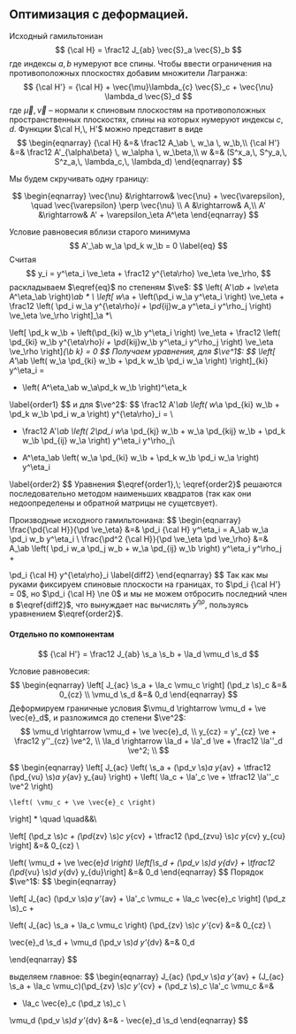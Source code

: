 ## Оптимизация с деформацией.

$$
\newcommand{\ch}{{\cal H}}
\newcommand{\a}{\alpha}
\newcommand{\b}{\beta}
\newcommand{\ve}{\varepsilon}
\newcommand{\pd}{\partial}
\newcommand{\ab}{{\alpha\beta}}
\newcommand{\vS}{\vec{S}}
\newcommand{\s}{\vec{S}}
\newcommand{\la}{\lambda}
\newcommand{\vmu}{\vec{\mu}}
\newcommand{\vve}{\vec{\varepsilon}}
\newcommand{\beq}{\begin{eqnarray}}
\newcommand{\eeq}{\end{eqnarray}}
\nonumber
$$

Исходный гамильтониан
$$
{\cal H} = \frac12 J_{ab} \vec{S}_a \vec{S}_b
$$
где индексы $a,\,b$  нумеруют все спины. Чтобы ввести ограничения на противоположных плоскостях добавим множители Лагранжа:
$$
{\cal H'} = {\cal H} + \vec{\mu}\lambda_{c} \vec{S}_c + \vec{\nu} \lambda_d \vec{S}_d
$$
где $\vec{\mu}, \, \vec{\nu}$ – нормали к спиновым плоскостям на противоположных пространственных плоскостях, спины на которых нумеруют индексы $c,\, d$. Функции $\cal H,\, H'$ можно представит в виде
$$
\begin{eqnarray}
{\cal H} &=& \frac12 A_\ab \, w_\a \, w_\b,\\
{\cal H'} &=& \frac12 A'_{\alpha\beta} \, w_\alpha \, w_\beta,\\
w &=& (S^x_a,\, S^y_a,\, S^z_a,\, \lambda_c,\, \lambda_d)
\end{eqnarray}
$$

Мы будем скручивать одну границу:

$$
\begin{eqnarray}
\vec{\nu} &\rightarrow& \vec{\nu} + \vec{\varepsilon}, \quad \vec{\varepsilon} \perp \vec{\nu} \\
A &\rightarrow& A,\\
A' &\rightarrow& A' + \varepsilon_\eta A^\eta
\end{eqnarray}
$$

Условие равновесия вблизи старого минимума
$$
A'_\ab w_\a \pd_k w_\b = 0 \label{eq}
$$
Считая
$$
y_i = y^\eta_i \ve_\eta + \frac12 y^{\eta\rho} \ve_\eta \ve_\rho,
$$
раскладываем $\eqref{eq}$ по степеням $\ve$:
$$
\left( A'_\ab + \ve_\eta A^\eta_\ab \right)_\ab * \\
\left[ 
	w_\a + 
	\left(\pd_i w_\a y^\eta_i \right) \ve_\eta +
	\frac12 \left( 
		\pd_i w_\a y^{\eta\rho}_i + \pd_{ij}w_a y^\eta_i y^\rho_j
	\right) \ve_\eta \ve_\rho
\right]_\a *\\

\left[ 
	\pd_k w_\b + 
	\left(\pd_{ki} w_\b y^\eta_i \right) \ve_\eta +
	\frac12 \left( 
		\pd_{ki} w_\b y^{\eta\rho}_i + \pd_{kij}w_\b y^\eta_i y^\rho_j
	\right) \ve_\eta \ve_\rho
\right]_{\b k} = 0
$$
Получаем уравнения, для $\ve^1$:
$$
\left[
A'_\ab \left(
	w_\a \pd_{ki} w_\b + \pd_k w_\b \pd_i w_\a
\right)
\right]_{ki} y^\eta_i = 

- \left( A^\eta_\ab w_\a\pd_k w_\b \right)^\eta_k

\label{order1}
$$
и для $\ve^2$:
$$
\frac12 A'_\ab \left( 
	w_\a \pd_{ki} w_\b + \pd_k w_\b \pd_i w_a
\right) y^{\eta\rho}_i = \\

- \frac12 A'_\ab \left(
2\pd_i w_\a \pd_{kj} w_\b +
	w_\a \pd_{kij} w_\b + 
	\pd_k w_\b \pd_{ij} w_\a
\right) y^\eta_i y^\rho_j\\

- A^\eta_\ab \left( 
	w_\a \pd_{ki} w_\b + \pd_k w_\b \pd_i w_\a
\right) y^\eta_i

\label{order2}
$$
Уравнения $\eqref{order1},\; \eqref{order2}$  решаются последовательно методом наименьших квадратов (так как они недоопределены и обратной матрицы не сущетсвует).



Производные исходного гамильтониана:
$$
\begin{eqnarray}
\frac{\pd{\cal H}}{\pd \ve_\eta} &=& 
	\pd_i {\cal H} y^\eta_i = 
	A_\ab w_\a \pd_i w_b y^\eta_i \\
\frac{\pd^2 {\cal H}}{\pd \ve_\eta \pd \ve_\rho} &=&
	A_\ab \left( 
		\pd_i w_a \pd_j w_b  + w_\a \pd_{ij} w_\b
	\right) y^\eta_i y^\rho_j + 
	
  \pd_i {\cal H} y^{\eta\rho}_i \label{diff2}
\end{eqnarray}
$$
Так как мы руками фиксируем спиновые плоскости на границах, то $\pd_i {\cal H'} = 0$, но $\pd_i {\cal H} \ne 0$  и мы не можем отбросить последний член в $\eqref{diff2}$, что вынуждает нас вычислять $y^{\eta\rho}$, пользуясь уравнением $\eqref{order2}$.

#### Отдельно по компонентам

$$
{\cal H'} = \frac12 J_{ab} \s_a \s_b + \la_d \vmu_d \s_d
$$

Условие равновесия:
$$
\begin{eqnarray}
\left[ J_{ac} \s_a  + \la_c \vmu_c \right] (\pd_z \s)_c &=& 0_{cz}
\\
\vmu_d \s_d &=& 0_d
\end{eqnarray}
$$
Деформируем граничные условия $\vmu_d \rightarrow \vmu_d + \ve \vec{e}_d$,  и разложимся до степени $\ve^2$:
$$
\vmu_d \rightarrow \vmu_d + \ve \vec{e}_d, \\
y_{cz} = y'_{cz} \ve + \frac12 y''_{cz} \ve^2, \\
\la_d \rightarrow \la_d + \la'_d \ve + \frac12 \la''_d \ve^2; \\
$$

$$
\begin{eqnarray}
\left[
	J_{ac}
	\left(
		\s_a + (\pd_v \s)_a y_{av} + \tfrac12 (\pd_{vu} \s)_a y_{av} y_{au}	
	\right)
	+
	\left(
		\la_c + \la'_c \ve + \tfrac12 \la''_c \ve^2
	\right)

	\left( \vmu_c + \ve \vec{e}_c \right) 
\right] * \quad \quad&&\\

\left[
	(\pd_z \s)_c + 
	(\pd_{zv} \s)_c y_{cv} +
	\tfrac12 (\pd_{zvu} \s)_c y_{cv} y_{cu}
\right] &=& 0_{cz} \\

\left( \vmu_d + \ve \vec{e}_d \right)
\left[\s_d + (\pd_v \s)_d y_{dv} + \tfrac12 (\pd_{vu} \s)_d y_{dv} y_{du}\right] &=& 0_d
\end{eqnarray}
$$
Порядок $\ve^1$:
$$
\begin{eqnarray}

\left[
	J_{ac} (\pd_v \s)_a y'_{av} + \la'_c \vmu_c + \la_c \vec{e}_c
\right] (\pd_z \s)_c + 

\left(
	J_{ac} \s_a + \la_c \vmu_c
\right) (\pd_{zv} \s)_c y'_{cv} &=& 0_{cz} \\

\vec{e}_d \s_d + \vmu_d (\pd_v \s)_d y'_{dv} &=& 0_d

\end{eqnarray}
$$

выделяем главное:
$$
\begin{eqnarray}
J_{ac} (\pd_v \s)_a y'_{av} + (J_{ac} \s_a + \la_c \vmu_c)(\pd_{zv} \s)_c y'_{cv} +
(\pd_z \s)_c \la'_c \vmu_c &=& 
- \la_c \vec{e}_c (\pd_z \s)_c \\

\vmu_d (\pd_v \s)_d y'_{dv} &=& - \vec{e}_d \s_d
\end{eqnarray}
$$

